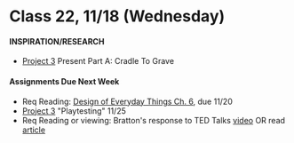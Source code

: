  # Class 22, 11/18 (Wednesday)


#### INSPIRATION/RESEARCH

* [Project 3](seatbelts.md) Present Part A: Cradle To Grave 

 #### Assignments Due Next Week
 
* Req Reading: [Design of Everyday Things Ch. 6](https://drive.google.com/file/d/1xCeq74PZyiEm1Zyq3qS_HpTDgOjwoZYu/view?usp=sharing), due 11/20 
* [Project 3](seatbelts.md) "Playtesting" 11/25 
* Req Reading or viewing: Bratton's response to TED Talks [video](https://www.youtube.com/watch?v=Yo5cKRmJaf0) OR read [article](https://www.theguardian.com/commentisfree/2013/dec/30/we-need-to-talk-about-ted)
